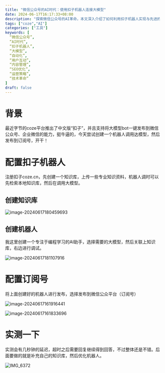 ```yaml
---
title: "微信公众号的AI时代：使用扣子机器人连接大模型"
date: 2024-06-17T16:17:33+08:00
description: "探索微信公众号的AI革命，本文深入介绍了如何利用扣子机器人实现与先进的大模型技术连接，从而提升内容创作、用户互动和管理效率。了解AI如何改变微信公众号的运营方式，开启个性化和自动化的全新篇章。从基础设置到高级功能，本指南为您提供了全面的步骤和策略，确保您的公众号在AI时代保持领先。无论您是营销专家、内容创作者还是技术爱好者，本文都将为您提供宝贵的见解和实用技巧。"
tags: ["coze","AI"]
categories: ["工具"]
keywords: [
  “微信公众号”,
  “AI时代”,
  “扣子机器人”,
  “大模型”,
  “自动化”,
  “用户互动”,
  “内容管理”,
  “SEO优化”,
  “运营策略”,
  “技术革命”
]
draft: false
---
```


# 背景

最近字节的coze平台推出了中文版“扣子”，并且支持将大模型bot一键发布到微信公众号、企业微信的能力，挺牛逼的，今天尝试创建一个机器人调用达模型，然后发布到订阅号，开干！



# 配置扣子机器人

注册扣子coze.cn，先创建一个知识库，上传一些专业知识资料，机器人调时可以先检索本地知识库，然后在调用大模型。

## 创建知识库

![image-20240617180459693](https://blogs-on.oss-cn-beijing.aliyuncs.com/imgs/202406171805667.png)

## 创建机器人

我这里创建一个专注于编程学习的AI助手，选择需要的大模型，然后关联上知识库，右边进行调试。

![image-20240617181107916](https://blogs-on.oss-cn-beijing.aliyuncs.com/imgs/202406171811262.png)





# 配置订阅号

将上面创建好的机器人进行发布，选择发布到微信公众平台（订阅号）



![image-20240617161916441](https://blogs-on.oss-cn-beijing.aliyuncs.com/imgs/202406171619129.png)



![image-20240617161833696](https://blogs-on.oss-cn-beijing.aliyuncs.com/imgs/202406171618560.png)



# 实测一下

实测会有几秒钟的延迟，超时之后需要回复继续得到回答，不过整体还是不错。后面要做的就是补充自己的知识库，然后优化机器人。

![IMG_6372](https://blogs-on.oss-cn-beijing.aliyuncs.com/imgs/202406171819757.PNG)
